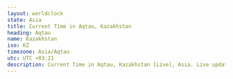 ```yaml
---
layout: worldclock
state: Asia
title: Current Time in Aqtau, Kazakhstan
heading: Aqtau
name: Kazakhstan
iso: KZ
timezone: Asia/Aqtau
utc: UTC +03:21
description: Current Time in Aqtau, Kazakhstan [Live], Asia. Live update now time in Aqtau, timezone Asia/Aqtau, UTC +03:21, Country ISO code & Current Local Time.
---
```


